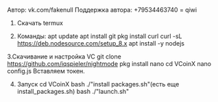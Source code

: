 Автор: vk.com/fakenull
Поддержка автора: +79534463740 = qiwi

1. Скачать termux

2. Команды:
apt update
apt install git
pkg install curl
curl -sL https://deb.nodesource.com/setup_8.x
apt install -y nodejs

3.Скачивание и настройка VC
git clone https://github.com/iqspieler/nightmode
pkg install nano
cd VCoinX
nano config.js
Вставляем токен.

4. Запуск
cd VCoinX
bash ./"install packages.sh"(есть еще install_packages.sh)
bash ./"launch.sh"
